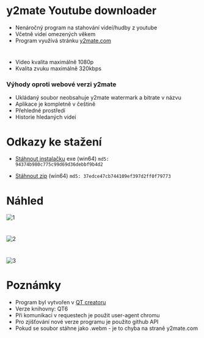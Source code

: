 # y2mate Youtube downloader

- Nenáročný program na stahování videí/hudby z youtube
- Včetně videí omezených věkem
- Program využívá stránku [y2mate.com](https://www.y2mate.com/)
#
- Video kvalita maximálně 1080p
- Kvalita zvuku maximálně 320kbps

### Výhody oproti webové verzi y2mate
- Ukládaný soubor neobsahuje y2mate watermark a bitrate v názvu
- Aplikace je kompletně v češtině
- Přehledné prostředí
- Historie hledaných videí

# Odkazy ke stažení

- [Stáhnout instalačku](https://github.com/RxiPland/y2mate_desktop/releases/download/v1.7.0/y2mate_setup.exe) exe (win64) ```md5: 94374b980c775c99d69d36debbf9b4d2```

- [Stáhnout zip](https://github.com/RxiPland/y2mate_desktop/releases/download/v1.7.0/y2mate.zip) (win64) ```md5: 37edce47cb744109ef397d2ff0f79773```

# Náhled
![1](https://user-images.githubusercontent.com/82058894/192157051-f4f3fecc-f9dc-4ac6-95d1-d9bc6a12cec0.png)
#
![2](https://user-images.githubusercontent.com/82058894/192157057-07b44d08-cc64-4b9e-8e44-20a3ff25befd.png)
#
![3](https://user-images.githubusercontent.com/82058894/197247283-83e8dff9-7482-4e9b-b29e-eba5945d8586.png)


# Poznámky

- Program byl vytvořen v [QT creatoru](https://www.qt.io/product/development-tools)
- Verze knihovny: QT6
- Při komunikaci v requestech je použit user-agent chromu
- Pro zjišťování nové verze programu je použito github API
- Pokud se soubor stáhne jako .webm - je to chyba na straně y2mate.com
